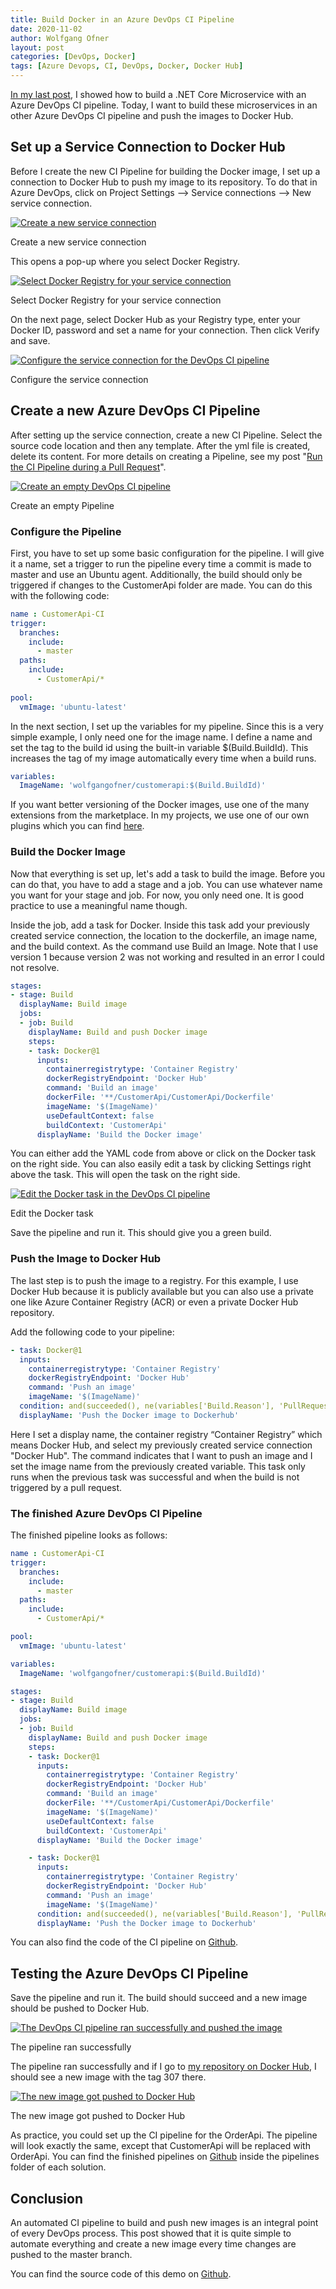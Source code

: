 ```yaml
---
title: Build Docker in an Azure DevOps CI Pipeline
date: 2020-11-02
author: Wolfgang Ofner
layout: post
categories: [DevOps, Docker]
tags: [Azure Devops, CI, DevOps, Docker, Docker Hub]
---
```

<a href="/run-the-ci-pipeline-during-pull-request/" target="_blank" rel="noopener noreferrer">In my last post</a>, I showed how to build a .NET Core Microservice with an Azure DevOps CI pipeline. Today, I want to build these microservices in an other Azure DevOps CI pipeline and push the images to Docker Hub.

## Set up a Service Connection to Docker Hub

Before I create the new CI Pipeline for building the Docker image, I set up a connection to Docker Hub to push my image to its repository. To do that in Azure DevOps, click on Project Settings --> Service connections --> New service connection.

<div class="col-12 col-sm-10 aligncenter">
  <a href="/assets/img/posts/2020/09/Create-a-new-service-connection.jpg"><img loading="lazy" src="/assets/img/posts/2020/09/Create-a-new-service-connection.jpg" alt="Create a new service connection" /></a>
  
  <p>
    Create a new service connection
  </p>
</div>

This opens a pop-up where you select Docker Registry.

<div class="col-12 col-sm-10 aligncenter">
  <a href="/assets/img/posts/2020/09/Select-Docker-Registry-for-your-service-connection.jpg"><img loading="lazy" src="/assets/img/posts/2020/09/Select-Docker-Registry-for-your-service-connection.jpg" alt="Select Docker Registry for your service connection" /></a>
  
  <p>
    Select Docker Registry for your service connection
  </p>
</div>

On the next page, select Docker Hub as your Registry type, enter your Docker ID, password and set a name for your connection. Then click Verify and save.

<div class="col-12 col-sm-10 aligncenter">
  <a href="/assets/img/posts/2020/09/Configure-the-service-connection.jpg"><img loading="lazy" src="/assets/img/posts/2020/09/Configure-the-service-connection.jpg" alt="Configure the service connection for the DevOps CI pipeline" /></a>
  
  <p>
    Configure the service connection
  </p>
</div>

## Create a new Azure DevOps CI Pipeline

After setting up the service connection, create a new CI Pipeline. Select the source code location and then any template. After the yml file is created, delete its content. For more details on creating a Pipeline, see my post "<a href="/run-the-ci-pipeline-during-pull-request/" target="_blank" rel="noopener noreferrer">Run the CI Pipeline during a Pull Request</a>".

<div class="col-12 col-sm-10 aligncenter">
  <a href="/assets/img/posts/2020/11/Create-an-empty-DevOps-CI-pipeline.JPG"><img loading="lazy" src="/assets/img/posts/2020/11/Create-an-empty-DevOps-CI-pipeline.JPG" alt="Create an empty DevOps CI pipeline" /></a>
  
  <p>
    Create an empty Pipeline
  </p>
</div>

### Configure the Pipeline

First, you have to set up some basic configuration for the pipeline. I will give it a name, set a trigger to run the pipeline every time a commit is made to master and use an Ubuntu agent. Additionally, the build should only be triggered if changes to the CustomerApi folder are made. You can do this with the following code:

```yaml  
name : CustomerApi-CI
trigger:
  branches:
    include:
      - master
  paths:
    include:
      - CustomerApi/*
 
pool:
  vmImage: 'ubuntu-latest'
```

In the next section, I set up the variables for my pipeline. Since this is a very simple example, I only need one for the image name. I define a name and set the tag to the build id using the built-in variable $(Build.BuildId). This increases the tag of my image automatically every time when a build runs.

```yaml  
variables:
  ImageName: 'wolfgangofner/customerapi:$(Build.BuildId)'  
```

If you want better versioning of the Docker images, use one of the many extensions from the marketplace. In my projects, we use one of our own plugins which you can find <a href="https://marketplace.visualstudio.com/items?itemName=4tecture.BuildVersioning" target="_blank" rel="noopener noreferrer">here</a>.

### Build the Docker Image

Now that everything is set up, let's add a task to build the image. Before you can do that, you have to add a stage and a job. You can use whatever name you want for your stage and job. For now, you only need one. It is good practice to use a meaningful name though.

Inside the job, add a task for Docker. Inside this task add your previously created service connection, the location to the dockerfile, an image name, and the build context. As the command use Build an Image. Note that I use version 1 because version 2 was not working and resulted in an error I could not resolve.

```yaml  
stages:
- stage: Build
  displayName: Build image
  jobs:  
  - job: Build
    displayName: Build and push Docker image
    steps:
    - task: Docker@1      
      inputs:
        containerregistrytype: 'Container Registry'
        dockerRegistryEndpoint: 'Docker Hub'
        command: 'Build an image'
        dockerFile: '**/CustomerApi/CustomerApi/Dockerfile'
        imageName: '$(ImageName)'
        useDefaultContext: false
        buildContext: 'CustomerApi'
      displayName: 'Build the Docker image'
```

You can either add the YAML code from above or click on the Docker task on the right side. You can also easily edit a task by clicking Settings right above the task. This will open the task on the right side.

<div class="col-12 col-sm-10 aligncenter">
  <a href="/assets/img/posts/2020/11/Edit-the-Docker-task.JPG"><img loading="lazy" src="/assets/img/posts/2020/11/Edit-the-Docker-task.JPG" alt="Edit the Docker task in the DevOps CI pipeline" /></a>
  
  <p>
    Edit the Docker task
  </p>
</div>

Save the pipeline and run it. This should give you a green build.

### Push the Image to Docker Hub

The last step is to push the image to a registry. For this example, I use Docker Hub because it is publicly available but you can also use a private one like Azure Container Registry (ACR) or even a private Docker Hub repository.

Add the following code to your pipeline:

```yaml  
- task: Docker@1      
  inputs:
    containerregistrytype: 'Container Registry'
    dockerRegistryEndpoint: 'Docker Hub'
    command: 'Push an image'
    imageName: '$(ImageName)'
  condition: and(succeeded(), ne(variables['Build.Reason'], 'PullRequest'))
  displayName: 'Push the Docker image to Dockerhub'
```

Here I set a display name, the container registry &#8220;Container Registry&#8221; which means Docker Hub, and select my previously created service connection "Docker Hub". The command indicates that I want to push an image and I set the image name from the previously created variable. This task only runs when the previous task was successful and when the build is not triggered by a pull request.

### The finished Azure DevOps CI Pipeline

The finished pipeline looks as follows:

```yaml  
name : CustomerApi-CI
trigger:
  branches:
    include:
      - master
  paths:
    include:
      - CustomerApi/*

pool:
  vmImage: 'ubuntu-latest'

variables:
  ImageName: 'wolfgangofner/customerapi:$(Build.BuildId)'

stages:
- stage: Build
  displayName: Build image
  jobs:  
  - job: Build
    displayName: Build and push Docker image
    steps:
    - task: Docker@1      
      inputs:
        containerregistrytype: 'Container Registry'
        dockerRegistryEndpoint: 'Docker Hub'
        command: 'Build an image'
        dockerFile: '**/CustomerApi/CustomerApi/Dockerfile'
        imageName: '$(ImageName)'
        useDefaultContext: false
        buildContext: 'CustomerApi'
      displayName: 'Build the Docker image'

    - task: Docker@1      
      inputs:
        containerregistrytype: 'Container Registry'
        dockerRegistryEndpoint: 'Docker Hub'
        command: 'Push an image'
        imageName: '$(ImageName)'
      condition: and(succeeded(), ne(variables['Build.Reason'], 'PullRequest'))
      displayName: 'Push the Docker image to Dockerhub'
```

You can also find the code of the CI pipeline on <a href="https://github.com/WolfgangOfner/MicroserviceDemo/blob/master/CustomerApi/pipelines/CustomerApi-CI.yml" target="_blank" rel="noopener noreferrer">Github</a>.

## Testing the Azure DevOps CI Pipeline

Save the pipeline and run it. The build should succeed and a new image should be pushed to Docker Hub.

<div class="col-12 col-sm-10 aligncenter">
  <a href="/assets/img/posts/2020/11/The-pipeline-ran-successfully-and-pushed-the-image.jpg"><img loading="lazy" src="/assets/img/posts/2020/11/The-pipeline-ran-successfully-and-pushed-the-image.jpg" alt="The DevOps CI pipeline ran successfully and pushed the image" /></a>
  
  <p>
    The pipeline ran successfully
  </p>
</div>

The pipeline ran successfully and if I go to <a href="https://hub.docker.com/r/wolfgangofner/customerapi/tags" target="_blank" rel="noopener noreferrer">my repository on Docker Hub</a>, I should see a new image with the tag 307 there.

<div class="col-12 col-sm-10 aligncenter">
  <a href="/assets/img/posts/2020/11/The-new-image-got-pushed-to-Docker-Hub.JPG"><img loading="lazy" src="/assets/img/posts/2020/11/The-new-image-got-pushed-to-Docker-Hub.JPG" alt="The new image got pushed to Docker Hub" /></a>
  
  <p>
    The new image got pushed to Docker Hub
  </p>
</div>

As practice, you could set up the CI pipeline for the OrderApi. The pipeline will look exactly the same, except that CustomerApi will be replaced with OrderApi. You can find the finished pipelines on <a href="https://github.com/WolfgangOfner/MicroserviceDemo" target="_blank" rel="noopener noreferrer">Github</a> inside the pipelines folder of each solution.

## Conclusion

An automated CI pipeline to build and push new images is an integral point of every DevOps process. This post showed that it is quite simple to automate everything and create a new image every time changes are pushed to the master branch.

You can find the source code of this demo on <a href="https://github.com/WolfgangOfner/MicroserviceDemo" target="_blank" rel="noopener noreferrer">Github</a>.